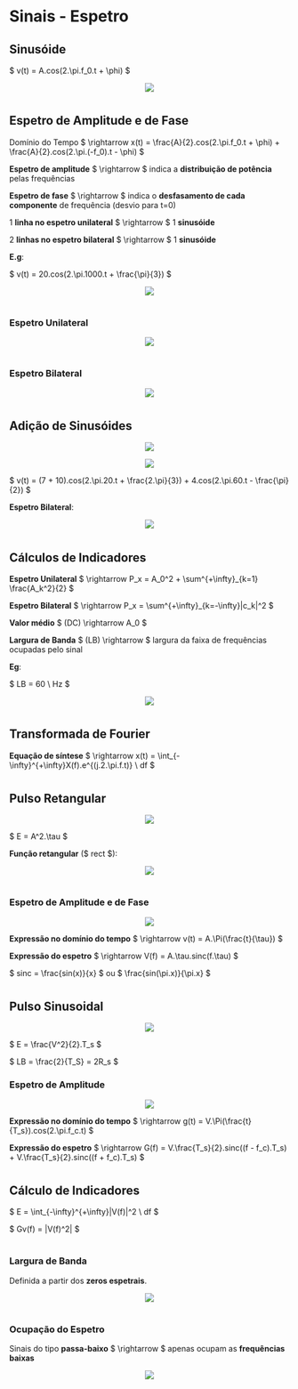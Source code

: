 # __Sinais - Espetro__

## __Sinusóide__

$ v(t) = A.cos(2.\pi.f_0.t + \phi) $

<div align=center> 

![](imgs/Sinusóide.png)

</div>

#

## __Espetro de Amplitude e de Fase__

Domínio do Tempo $ \rightarrow x(t) = \frac{A}{2}.cos(2.\pi.f_0.t + \phi) + \frac{A}{2}.cos(2.\pi.(-f_0).t - \phi) $

__Espetro de amplitude__ $ \rightarrow $ indica a __distribuição de potência__ pelas frequências

__Espetro de fase__ $ \rightarrow $ indica o __desfasamento de cada componente__ de frequência (desvio para t=0)

1 __linha no espetro unilateral__ $ \rightarrow $ 1 __sinusóide__

2 __linhas no espetro bilateral__ $ \rightarrow $ 1 __sinusóide__

__E.g__:

$ v(t) = 20.cos(2.\pi.1000.t + \frac{\pi}{3}) $

<div align=center> 

![](imgs/Espetro-Sinusóide-Exemplo.png)

</div>

#

### __Espetro Unilateral__

<div align=center> 

![](imgs/Espetro-Unilateral.png)

</div>

#

### __Espetro Bilateral__

<div align=center> 

![](imgs/Espetro-Bilateral.png)

</div>

#

## __Adição de Sinusóides__

<div align=center> 

![](imgs/Exemplo-Sinusóide.png)

</div>

<div align=center> 

![](imgs/Adição-de-Sinusóides.png)

</div>

$ v(t) = (7 + 10).cos(2.\pi.20.t + \frac{2.\pi}{3}) + 4.cos(2.\pi.60.t - \frac{\pi}{2}) $

__Espetro Bilateral__:

<div align=center> 

![](imgs/Adição-de-Sinusóides-Espetro-Bilateral.png)

</div>

#

## __Cálculos de Indicadores__

__Espetro Unilateral__ $ \rightarrow P_x = A_0^2 + \sum^{+\infty}_{k=1} \frac{A_k^2}{2} $

__Espetro Bilateral__ $ \rightarrow P_x = \sum^{+\infty}_{k=-\infty}|c_k|^2 $

__Valor médio__ $ (DC) \rightarrow A_0 $

__Largura de Banda__ $ (LB) \rightarrow $ largura da faixa de frequências ocupadas pelo sinal

__Eg__:

$ LB = 60 \ Hz $

<div align=center> 

![](imgs/Cálculo-de-Indicadores.png)

</div>

#

## __Transformada de Fourier__

__Equação de síntese__ $ \rightarrow x(t) = \int_{-\infty}^{+\infty}X(f).e^{(j.2.\pi.f.t)} \ df $

#

## __Pulso Retangular__

<div align=center> 

![](imgs/Pulso-Retangular.png)

</div>

$ E = A^2.\tau $

__Função retangular__ ($ rect $):

<div align=center> 

![](imgs/rect.png)

</div>

#

### __Espetro de Amplitude e de Fase__

<div align=center> 

![](imgs/Pulso-Retangular-Espetros.png)

</div>

__Expressão no domínio do tempo__ $ \rightarrow v(t) = A.\Pi(\frac{t}{\tau}) $

__Expressão do espetro__ $ \rightarrow V(f) = A.\tau.sinc(f.\tau) $

$ sinc = \frac{sin(x)}{x} $ ou $ \frac{sin(\pi.x)}{\pi.x} $

#

## __Pulso Sinusoidal__

<div align=center> 

![](imgs/Pulso-Sinusoidal.png)

</div>

$ E = \frac{V^2}{2}.T_s $

$ LB = \frac{2}{T_S} = 2R_s $

### __Espetro de Amplitude__

<div align=center> 

![](imgs/Pulso-Sinusoidal-Espetro.png)

</div>

__Expressão no domínio do tempo__ $ \rightarrow g(t) = V.\Pi(\frac{t}{T_s}).cos(2.\pi.f_c.t) $

__Expressão do espetro__ $ \rightarrow G(f) = V.\frac{T_s}{2}.sinc((f - f_c).T_s) + V.\frac{T_s}{2}.sinc((f + f_c).T_s) $

#

## __Cálculo de Indicadores__

$ E = \int_{-\infty}^{+\infty}|V(f)|^2 \ df $

$ Gv(f) = |V(f)^2| $

#

### __Largura de Banda__

Definida a partir dos __zeros espetrais__.

<div align=center> 

![](imgs/Largura-de-Banda.png)

</div>

#

### __Ocupação do Espetro__

Sinais do tipo __passa-baixo__ $ \rightarrow $ apenas ocupam as __frequências baixas__

<div align=center> 

![](imgs/Ocupação-do-Espetro.png)

</div>
